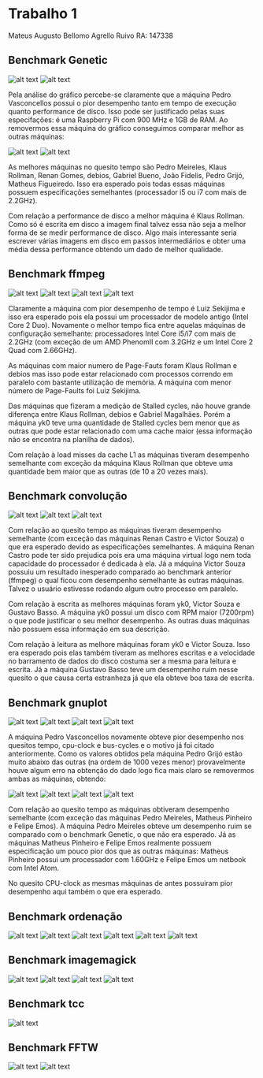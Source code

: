 # Trabalho 1

Mateus Augusto Bellomo Agrello Ruivo	RA: 147338  

## Benchmark Genetic ##

![alt text](/trabalho1/genetic_tempo.png "Fig 1")
![alt text](/trabalho1/genetic_performceDisco.png "Fig 1")

Pela análise do gráfico percebe-se claramente que a máquina Pedro Vasconcellos possui o pior desempenho tanto em tempo de execução quanto performance de disco. Isso pode ser justificado pelas suas especifações: é uma Raspberry Pi com 900 MHz e 1GB de RAM. Ao removermos essa máquina do gráfico conseguimos comparar melhor as outras máquinas:  

![alt text](/trabalho1/genetic_tempo_Pedro.png "Fig 1")
![alt text](/trabalho1/genetic_performanceDisco_Pedro.png "Fig 1")

As melhores máquinas no quesito tempo são Pedro Meireles, Klaus Rollman, Renan Gomes, debios, Gabriel Bueno, João Fidelis, Pedro Grijó, Matheus Figueiredo. Isso era esperado pois todas essas máquinas possuem especificações semelhantes (processador i5 ou i7 com mais de 2.2GHz).  

Com relação a performance de disco a melhor máquina é Klaus Rollman. Como só é escrita em disco a imagem final talvez essa não seja a melhor forma de se medir performance de disco. Algo mais interessante seria escrever várias imagens em disco em passos intermediários e obter uma média dessa performance obtendo um dado de melhor qualidade.  

## Benchmark ffmpeg ##

![alt text](/trabalho1/ffmpeg_tempo.png "Fig 1")
![alt text](/trabalho1/ffmpeg_pageFault.png "Fig 1")
![alt text](/trabalho1/ffmpeg_stalledCycles.png "Fig 1")
![alt text](/trabalho1/ffmpeg_L1_dcache.png "Fig 1")

Claramente a máquina com pior desempenho de tempo é Luiz Sekijima e isso era esperado pois ela possui um processador de modelo antigo (Intel Core 2 Duo). Novamente o melhor tempo fica entre aquelas máquinas de configuração semelhante: processadores Intel Core i5/i7 com mais de 2.2GHz (com exceção de um AMD PhenomII com 3.2GHz e um Intel Core 2 Quad com 2.66GHz).  

As máquinas com maior numero de Page-Fauts foram Klaus Rollman e debios mas isso pode estar relacionado com processos correndo em paralelo com bastante utilização de memória. A máquina com menor número de Page-Faults foi Luiz Sekijima.  

Das máquinas que fizeram a medição de Stalled cycles, não houve grande diferença entre Klaus Rollman, debios e Gabriel Magalhães. Porém a máquina yk0 teve uma quantidade de Stalled cycles bem menor que as outras que pode estar relacionado com uma cache maior (essa informação não se encontra na planilha de dados).  

Com relação à load misses da cache L1 as máquinas tiveram desempenho semelhante com exceção da máquina Klaus Rollman que obteve uma quantidade bem maior que as outras (de 10 a 20 vezes mais).  


## Benchmark convolução ##

![alt text](/trabalho1/convolucao_tempo.png "Fig 1")
![alt text](/trabalho1/convolucao_escrita.png "Fig 1")
![alt text](/trabalho1/convolucao_leitura.png "Fig 1")

Com relação ao quesito tempo as máquinas tiveram desempenho semelhante (com exceção das máquinas Renan Castro e Victor Souza) o que era esperado devido as especificações semelhantes. A máquina Renan Castro pode ter sido prejudica pois era uma máquina virtual logo nem toda capacidade do processador é dedicada à ela. Já a máquina Victor Souza possuiu um resultado inesperado comparado ao benchmark anterior (ffmpeg) o qual ficou com desempenho semelhante às outras máquinas. Talvez o usuário estivesse rodando algum outro processo em paralelo.

Com relação à escrita as melhores máquinas foram yk0, Victor Souza e Gustavo Basso. A máquina yk0 possui um disco com RPM maior (7200rpm) o que pode justificar o seu melhor desempenho. As outras duas máquinas não possuem essa informação em sua descrição.  

Com relação à leitura as melhore máquinas foram yk0 e Victor Souza. Isso era esperado pois elas também tiveram as melhores escritas e a velocidade no barramento de dados do disco costuma ser a mesma para leitura e escrita. Já a máquina Gustavo Basso teve um desempenho ruim nesse quesito o que causa certa estranheza já que ela obteve boa taxa de escrita.  


## Benchmark gnuplot ##

![alt text](/trabalho1/gnuplot_tempo.png "Fig 1")
![alt text](/trabalho1/gnuplot_cpuClock.png "Fig 1")
![alt text](/trabalho1/gnuplot_memStores.png "Fig 1")
![alt text](/trabalho1/gnuplot_busCycles.png "Fig 1")

A máquina Pedro Vasconcellos novamente obteve pior desempenho nos quesitos tempo, cpu-clock e bus-cycles e o motivo já foi citado anteriormente. Como os valores obtidos pela máquina Pedro Grijó estão muito abaixo das outras (na ordem de 1000 vezes menor) provavelmente houve algum erro na obtenção do dado logo fica mais claro se removermos ambas as máquinas, obtendo:  

![alt text](/trabalho1/gnuplot_tempo_PedroGrijo.png "Fig 1")
![alt text](/trabalho1/gnuplot_cpuClock_PedroGrijo.png "Fig 1")
![alt text](/trabalho1/gnuplot_memStores_PedroGrijo.png "Fig 1")
![alt text](/trabalho1/gnuplot_busCycles_PedroGrijo.png "Fig 1")

Com relação ao quesito tempo as máquinas obtiveram desempenho semelhante (com exceção das máquinas Pedro Meireles, Matheus Pinheiro e Felipe Emos). A máquina Pedro Meireles obteve um desempenho ruim se comparado com o benchmark Genetic, o que não era esperado. Já as máquinas Matheus Pinheiro e Felipe Emos realmente possuem especificação um pouco pior dos que as outras máquinas: Matheus Pinheiro possui um processador com 1.60GHz e Felipe Emos um netbook com Intel Atom.  

No quesito CPU-clock as mesmas máquinas de antes possuiram pior desempenho aqui também o que era esperado.  





## Benchmark ordenação ##

![alt text](/trabalho1/ordenacao_piorCasoLento.png "Fig 1")
![alt text](/trabalho1/ordenacao_piorCasoRapido.png "Fig 1")
![alt text](/trabalho1/ordenacao_casoMedioLento.png "Fig 1")
![alt text](/trabalho1/ordenacao_casoMedioRapido.png "Fig 1")
![alt text](/trabalho1/ordenacao_melhorCasoLento.png "Fig 1")
![alt text](/trabalho1/ordenacao_melhorCasoRapido.png "Fig 1")


## Benchmark imagemagick ##

![alt text](/trabalho1/imageMagick_tempo.png "Fig 1")
![alt text](/trabalho1/imageMagick_taskClock.png "Fig 1")
![alt text](/trabalho1/imageMagick_cycles.png "Fig 1")
![alt text](/trabalho1/imageMagick_instructions.png "Fig 1")

## Benchmark tcc ##

![alt text](/trabalho1/tcc_tempo.png "Fig 1")

## Benchmark FFTW ##

![alt text](/trabalho1/fftw_DFT1D.png "Fig 1")
![alt text](/trabalho1/fftw_DFT1D_IO.png "Fig 1")


